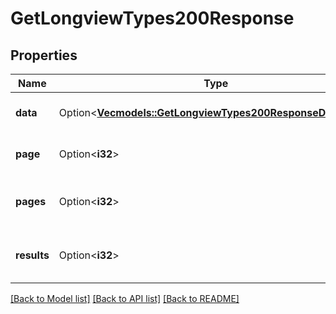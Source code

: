 # GetLongviewTypes200Response

## Properties

Name | Type | Description | Notes
------------ | ------------- | ------------- | -------------
**data** | Option<[**Vec<models::GetLongviewTypes200ResponseDataInner>**](get_longview_types_200_response_data_inner.md)> | The Longview types. | [optional]
**page** | Option<**i32**> | __Read-only__ The current [page](https://techdocs.akamai.com/linode-api/reference/pagination). | [optional][readonly]
**pages** | Option<**i32**> | __Read-only__ The total number of [pages](https://techdocs.akamai.com/linode-api/reference/pagination). | [optional][readonly]
**results** | Option<**i32**> | __Read-only__ The total number of results. | [optional][readonly]

[[Back to Model list]](../README.md#documentation-for-models) [[Back to API list]](../README.md#documentation-for-api-endpoints) [[Back to README]](../README.md)


